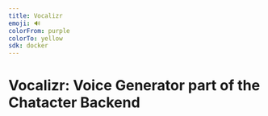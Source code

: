 ```yaml
---
title: Vocalizr
emoji: 🔊
colorFrom: purple
colorTo: yellow
sdk: docker
---
```


# Vocalizr: Voice Generator part of the Chatacter Backend
